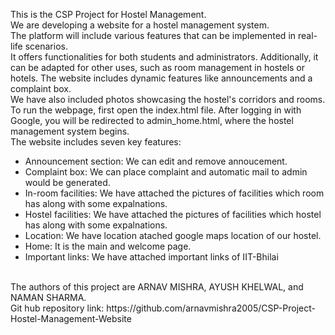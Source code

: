 This is the CSP Project for Hostel Management.
<br> We are developing a website for a hostel management system.
<br> The platform will include various features that can be implemented in real-life scenarios.
<br> It offers functionalities for both students and administrators. Additionally, it can be adapted for other uses, such as room management in hostels or hotels. The website includes dynamic features like announcements and a complaint box.
<br> We have also included photos showcasing the hostel's corridors and rooms.
<br> To run the webpage, first open the index.html file. After logging in with Google, you will be redirected to admin_home.html, where the hostel management system begins.
<br> The website includes seven key features:
<ul> <li>Announcement section: We can edit and remove annoucement.</li> <li>Complaint box: We can place complaint and automatic mail to admin would be generated.</li> <li>In-room facilities: We have attached the pictures of facilities which room has along with some expalnations.</li> <li>Hostel facilities: We have attached the pictures of facilities which hostel has along with some expalnations.</li> <li>Location: We have location atached google maps location of our hostel. </li> <li>Home: It is the main and welcome page.</li> <li>Important links: We have attached important links of IIT-Bhilai</li> </ul> <br> The authors of this project are ARNAV MISHRA, AYUSH KHELWAL, and NAMAN SHARMA. <br>
Git hub repository link: https://github.com/arnavmishra2005/CSP-Project-Hostel-Management-Website
